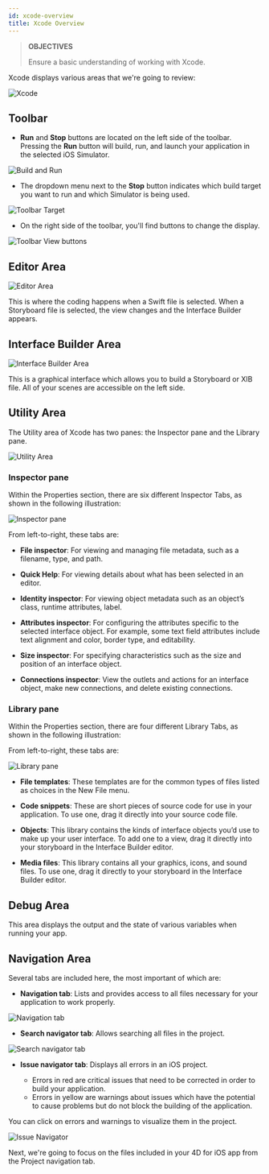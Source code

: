 ```yaml
---
id: xcode-overview
title: Xcode Overview
---
```


> **OBJECTIVES**
>
> Ensure a basic understanding of working with Xcode.

Xcode displays various areas that we're going to review:

![Xcode](assets/en/customize-with-xcode/Discover-Xcode-4D-for-iOS.png)

## Toolbar

* **Run** and **Stop** buttons are located on the left side of the toolbar. Pressing the **Run** button will build, run, and launch your application in the selected iOS Simulator.

![Build and Run](assets/en/customize-with-xcode/Toolbar-Build-and-Run-Xcode-4D-for-iOS.png)

* The dropdown menu next to the **Stop** button indicates which build target you want to run and which Simulator is being used.

![Toolbar Target](assets/en/customize-with-xcode/Toolbar-Target-simulator-Xcode-4D-for-iOS.png)

* On the right side of the toolbar, you'll find buttons to change the display.

![Toolbar View buttons](assets/en/customize-with-xcode/Toolbar-View-buttons-Xcode-4D-for-iOS.png)

## Editor Area

![Editor Area](assets/en/customize-with-xcode/Editor-Xcode-4D-for-iOS.png)

This is where the coding happens when a Swift file is selected.
When a Storyboard file is selected, the view changes and the Interface Builder appears.

## Interface Builder Area

![Interface Builder Area](assets/en/customize-with-xcode/Interface-Builder-Xcode-4D-for-iOS.png)

This is a graphical interface which allows you to build a Storyboard or XIB file. All of your scenes are accessible on the left side. 

## Utility Area

The Utility area of Xcode has two panes: the Inspector pane and the Library pane.

![Utility Area](assets/en/customize-with-xcode/Utility-Xcode-4D-for-iOS.png)

### Inspector pane

Within the Properties section, there are six different Inspector Tabs, as shown in the following illustration:

![Inspector pane](assets/en/customize-with-xcode/Xcode-Inspector-pane.png)

From left-to-right, these tabs are:

* **File inspector**: For viewing and managing file metadata, such as a filename, type, and path.

* **Quick Help**: For viewing details about what has been selected in an editor.

* **Identity inspector**: For viewing object metadata such as an object’s class, runtime attributes, label.

* **Attributes inspector**: For configuring the attributes specific to the selected interface object. For example, some text field attributes include text alignment and color, border type, and editability.

* **Size inspector**: For specifying characteristics such as the size and position of an interface object.

* **Connections inspector**: View the outlets and actions for an interface object, make new connections, and delete existing connections.

### Library pane

Within the Properties section, there are four different Library Tabs, as shown in the following illustration:

From left-to-right, these tabs are:

![Library pane](assets/en/customize-with-xcode/Xcode-Library-pane.png)

* **File templates**: These templates are for the common types of files listed as choices in the New File menu.

* **Code snippets**: These are short pieces of source code for use in your application. To use one, drag it directly into your source code file.

* **Objects**: This library contains the kinds of interface objects you’d use to make up your user interface. To add one to a view, drag it directly into your storyboard in the Interface Builder editor.

* **Media files**: This library contains all your graphics, icons, and sound files. To use one, drag it directly to your storyboard in the Interface Builder editor.

## Debug Area

This area displays the output and the state of various variables when running your app.

## Navigation Area

Several tabs are included here, the most important of which are:

* **Navigation tab**: Lists and provides access to all files necessary for your application to work properly.

![Navigation tab](assets/en/customize-with-xcode/Project-Navigation-Editor-Xcode-4D-for-iOS.png)

* **Search navigator tab**: Allows searching all files in the project.

![Search navigator tab](assets/en/customize-with-xcode/Search-Navigator-Xcode-4D-for-iOS.png)

* **Issue navigator tab**: Displays all errors in an iOS project. 

	- Errors in red are critical issues that need to be corrected in order to build your application. 
	- Errors in yellow are warnings about issues which have the potential to cause problems but do not block the building of the application. 

You can click on errors and warnings to visualize them in the project.

![Issue Navigator](assets/en/customize-with-xcode/Issue-Navigator-Xcode-4D-for-iOS.png)

Next, we're going to focus on the files included in your 4D for iOS app from the Project navigation tab.

